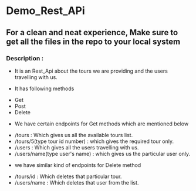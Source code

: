 # Demo_Rest_APi
## For a clean and neat experience, Make sure to get all the files in the repo to your local system

### Description :

* It is an Rest_Api about the tours we are providing and the users travelling with us.

* It has following methods
- Get
- Post
- Delete

*  We have certain endpoints for Get methods which are mentioned below
- /tours : Which gives us all the available tours list.
- /tours/5(type tour id number) : which gives the required tour only.
- /users : Which gives all the users travelling with us.
- /users/name(type user's name) : which gives us the particular user only.

* we have similar kind of endpoints for Delete method 
- /tours/id : Which deletes that particular tour.
- /users/name : Which deletes that user from the  list. 
